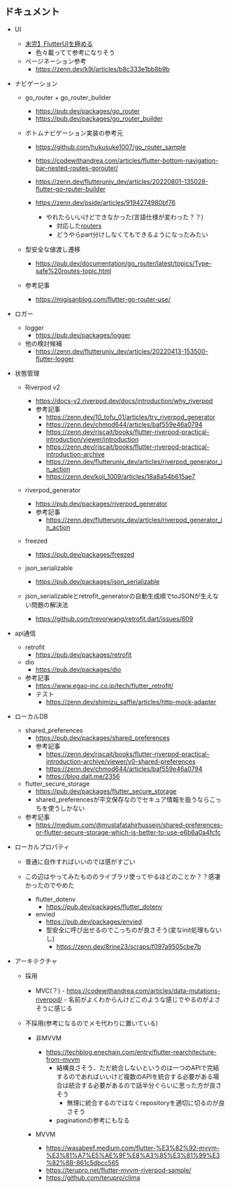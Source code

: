 ## ドキュメント

- UI
    - [未完】FlutterUIを極める](https://zenn.dev/cxj/books/07def04506182d)
        - 色々載ってて参考になりそう
    - ページネーション参考
        - https://zenn.dev/k9i/articles/b8c333e1bb8b9b

- ナビゲーション
    - go_router + go_router_builder
        - https://pub.dev/packages/go_router
        - https://pub.dev/packages/go_router_builder
    - ボトムナビゲーション実装の参考元
        - https://github.com/hukusuke1007/go_router_sample
        - https://codewithandrea.com/articles/flutter-bottom-navigation-bar-nested-routes-gorouter/
        - https://zenn.dev/flutteruniv_dev/articles/20220801-135028-flutter-go-router-builder

        - https://zenn.dev/pside/articles/9194274980bf76
            - やれたらいいけどできなかった(言語仕様が変わった？？)
                - 対応した[routers](/lib/presentation/navigation/routers)
                - どうやらpart分けしなくてもできるようになったみたい

    - 型安全な値渡し遷移
        - https://pub.dev/documentation/go_router/latest/topics/Type-safe%20routes-topic.html
    - 参考記事
        - https://migisanblog.com/flutter-go-router-use/

- ロガー
    - logger
        - https://pub.dev/packages/logger
    - 他の検討候補
        - https://zenn.dev/flutteruniv_dev/articles/20220413-153500-flutter-logger

- 状態管理
    - Riverpod v2
        - https://docs-v2.riverpod.dev/docs/introduction/why_riverpod
        - 参考記事
            - https://zenn.dev/10_tofu_01/articles/try_riverpod_generator
            - https://zenn.dev/chmod644/articles/baf559e46a0794
            - https://zenn.dev/riscait/books/flutter-riverpod-practical-introduction/viewer/introduction
            - https://zenn.dev/riscait/books/flutter-riverpod-practical-introduction-archive
            - https://zenn.dev/flutteruniv_dev/articles/riverpod_generator_in_action
            - https://zenn.dev/koji_1009/articles/18a8a54b615ae7

    - riverpod_generator
        - https://pub.dev/packages/riverpod_generator
        - 参考記事
            - https://zenn.dev/flutteruniv_dev/articles/riverpod_generator_in_action
    - freezed
        - https://pub.dev/packages/freezed
    - json_serializable
        - https://pub.dev/packages/json_serializable

    - json_serializableとretrofit_generatorの自動生成順でtoJSONが生えない問題の解決法
        - https://github.com/trevorwang/retrofit.dart/issues/609

- api通信
    - retrofit
        - https://pub.dev/packages/retrofit
    - dio
        - https://pub.dev/packages/dio
    - 参考記事
        - https://www.egao-inc.co.jp/tech/flutter_retrofit/
        - テスト
            - https://zenn.dev/shimizu_saffle/articles/http-mock-adapter

- ローカルDB
    - shared_preferences
        - https://pub.dev/packages/shared_preferences
        - 参考記事
            - https://zenn.dev/riscait/books/flutter-riverpod-practical-introduction-archive/viewer/v0-shared-preferences
            - https://zenn.dev/chmod644/articles/baf559e46a0794
            - https://blog.dalt.me/2356
    - flutter_secure_storage
        - https://pub.dev/packages/flutter_secure_storage
        - shared_preferencesが平文保存なのでセキュア情報を扱うならこっちを使うしかない
    - 参考記事
        - https://medium.com/@mustafatahirhussein/shared-preferences-or-flutter-secure-storage-which-is-better-to-use-e6b6a0a4fcfc

- ローカルプロパティ
    - 普通に自作すればいいのでは感がすごい

    - この辺はやってみたもののライブラリ使ってやるほどのことか？？感凄かったのでやめた
        - flutter_dotenv
            - https://pub.dev/packages/flutter_dotenv
        - envied
            - https://pub.dev/packages/envied
            - 型安全に呼び出せるのでこっちのが良さそう(変なinit処理もないし)
                - https://zenn.dev/8rine23/scraps/f097a9505cbe7b

- アーキテクチャ

    - 採用
        - MVC(？)
                - https://codewithandrea.com/articles/data-mutations-riverpod/
                - 名前がよくわからんけどこのような感じでやるのがよさそうに感じる

    - 不採用(参考になるのでメモ代わりに置いている)
        - 非MVVM
            - https://techblog.enechain.com/entry/flutter-rearchitecture-from-mvvm
                - 結構良さそう、ただ統合しないというのは一つのAPIで完結するのであればいいけど複数のAPIを統合する必要がある場合は統合する必要があるので話半分ぐらいに思った方が良さそう
                    - 無理に統合するのではなくrepositoryを適切に切るのが良さそう
                - paginationの参考にもなる

        - MVVM
            - https://wasabeef.medium.com/flutter-%E3%82%92-mvvm-%E3%81%A7%E5%AE%9F%E8%A3%85%E3%81%99%E3%82%8B-861c5dbcc565
            - https://terupro.net/flutter-mvvm-riverpod-sample/
            - https://github.com/terupro/clima
